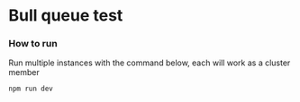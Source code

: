 # Bull queue test



### How to run

Run multiple instances with the command below, each will work as a cluster member

```
npm run dev
```